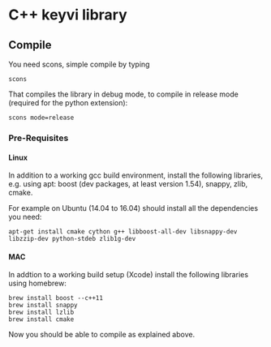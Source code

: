 # C++ keyvi library

## Compile

You need scons, simple compile by typing

    scons

That compiles the library in debug mode, to compile in release mode (required for the python extension):

    scons mode=release


### Pre-Requisites

#### Linux

In addition to a working gcc build environment, install the following libraries, e.g. using apt: boost (dev packages, at least version 1.54), snappy, zlib, cmake.

For example on Ubuntu (14.04 to 16.04) should install all the dependencies you need:

    apt-get install cmake cython g++ libboost-all-dev libsnappy-dev libzzip-dev python-stdeb zlib1g-dev

#### MAC

In addtion to a working build setup (Xcode) install the following libraries using homebrew:

    brew install boost --c++11
    brew install snappy
    brew install lzlib
    brew install cmake

Now you should be able to compile as explained above.
